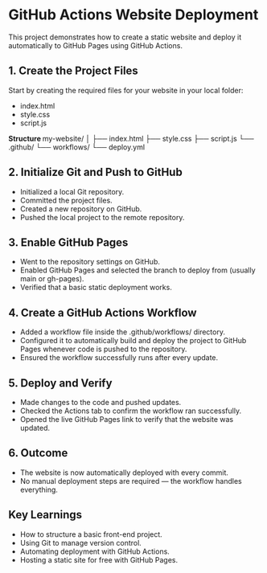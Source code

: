 
<h1><b>GitHub Actions Website Deployment</b></h1>

This project demonstrates how to create a static website and deploy it automatically to GitHub Pages using GitHub Actions.
<h2><b>1. Create the Project Files</b></h2>

Start by creating the required files for your website in your local folder:
<ul>
  <li>index.html</li>
  <li>style.css</li>
  <li>script.js</li>
</ul>
<b> Structure </b>
my-website/
│
├── index.html
├── style.css
├── script.js
└── .github/
    └── workflows/
        └── deploy.yml

<h2><b>2. Initialize Git and Push to GitHub</b></h2>
<ul>
<li>Initialized a local Git repository.</li>
<li>Committed the project files.</li>
<li>Created a new repository on GitHub.</li>
<li>Pushed the local project to the remote repository.</li>
</ul>

<h2><b> 3. Enable GitHub Pages</b></h2>
<ul>
<li>Went to the repository settings on GitHub.</li>
<li>Enabled GitHub Pages and selected the branch to deploy from (usually main or gh-pages).</li>
<li>Verified that a basic static deployment works.</li>
</ul>

<h2><b>4. Create a GitHub Actions Workflow</b></h2>
<ul>
<li>Added a workflow file inside the .github/workflows/ directory.</li>
<li>Configured it to automatically build and deploy the project to GitHub Pages whenever code is pushed to the repository.</li>
<li>Ensured the workflow successfully runs after every update.</li>
</ul>

<h2><b>5. Deploy and Verify</b></h2>
<ul>
<li>Made changes to the code and pushed updates.</li>
<li>Checked the Actions tab to confirm the workflow ran successfully.</li>
<li>Opened the live GitHub Pages link to verify that the website was updated.</li>
</ul>

<h2><b>6. Outcome</b></h2>
<ul>
<li>The website is now automatically deployed with every commit.</li>
<li>No manual deployment steps are required — the workflow handles everything.</li>
</ul>

<h2><b>Key Learnings</b></h2>
<ul>
<li>How to structure a basic front-end project.</li>
<li>Using Git to manage version control.</li>
<li>Automating deployment with GitHub Actions.</li>
<li>Hosting a static site for free with GitHub Pages.</li>

</ul>
